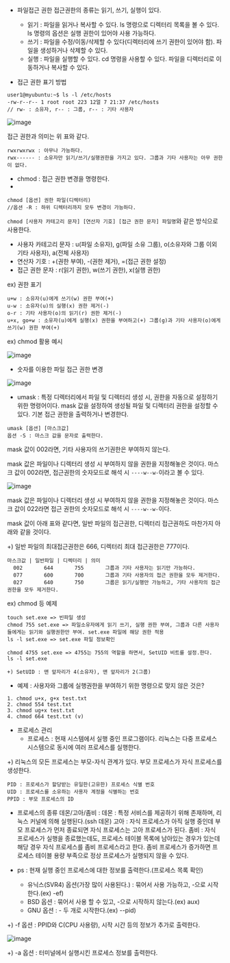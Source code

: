 - 파일접근 권한
접근권한의 종류는 읽기, 쓰기, 실행이 있다.
  - 읽기 : 파일을 읽거나 복사할 수 있다. ls 명령으로 디렉터리 목록을 볼 수 있다. ls 명령의 옵션은 실행 권한이 있어야 사용 가능하다.
  - 쓰기 : 파일을 수정/이동/삭제할 수 있다(디렉터리에 쓰기 권한이 있어야 함). 파일을 생성하거나 삭제할 수 있다.
  - 실행 : 파일을 실행할 수 있다. cd 명령을 사용할 수 있다. 파일을 디렉터리로 이동하거나 복사할 수 있다.
 
- 접근 권한 표기 방법

```
user1@myubuntu:~$ ls -l /etc/hosts
-rw-r--r-- 1 root root 223 12얼 7 21:37 /etc/hosts
// rw- : 소유자, r-- : 그룹, r-- : 기타 사용자
```

![image](https://github.com/sonyrainy/TIL/assets/91364766/ac3062b3-1fae-4188-9f97-63b117c5cc70)

접근 권한과 의미는 위 표와 같다.

```
rwxrwxrwx : 아무나 가능하다.
rwx------ : 소유자만 읽기/쓰기/실행권한을 가지고 있다. 그룹과 기타 사용자는 아무 권한이 없다.
```

- chmod : 접근 권한 변경을 명령한다.
- 
```
chmod [옵션] 권한 파일(디렉터리)
//옵션 -R : 하위 디렉터리까지 모두 변경이 가능하다.
```

```chmod [사용자 카테고리 문자] [연산자 기호] [접근 권한 문자] 파일명```와 같은 방식으로 사용한다.

  - 사용자 카테고리 문자 : u(파일 소유자), g(파일 소유 그룹), o(소유자와 그룹 이외 기타 사용자), a(전체 사용자)
  - 연산자 기호 : +(권한 부여), -(권한 제거), =(접근 권한 설정)
  - 접근 권한 문자 : r(읽기 권한), w(쓰기 권한), x(실행 권한)

ex) 권한 표기

```
u+w : 소유자(u)에게 쓰기(w) 권한 부여(+)
u-w : 소유자(u)의 실행(x) 권한 제거(-)
o-r : 기타 사용자(o)의 읽기(r) 권한 제거(-)
u+x, go+w : 소유자(u)에게 실행(x) 권한을 부여하고(+) 그룹(g)과 기타 사용자(o)에게 쓰기(w) 권한 부여(+)
```

ex) chmod 활용 예시

![image](https://github.com/sonyrainy/TIL/assets/91364766/10836603-0ed2-447b-ba6f-e079b10c66ad)

- 숫자를 이용한 파일 접근 권한 변경

![image](https://github.com/sonyrainy/TIL/assets/91364766/b0de683b-4d44-4be8-abba-433f9bda844e)


- umask : 특정 디렉터리에서 파일 및 디렉터리 생성 시, 권한을 자동으로 설정하기 위한 명령어이다. mask 값을 설정하여 생성될 파일 및 디렉터리 권한을 설정할 수 있다. 기본 접근 권한을 출력하거나 변경한다.

```
umask [옵션] [마스크값]
옵션 -S : 마스크 값을 문자로 출력한다.
```

mask 값이 002라면, 기타 사용자의 쓰기권한은 부여하지 않는다.

mask 값은 파일이나 디렉터리 생성 시 부여하지 않을 권한을 지정해놓은 것이다. 마스크 값이 002라면, 접근권한의 숫자모드로 해석 시 ```----w--w-```이라고 볼 수 있다.

![image](https://github.com/sonyrainy/TIL/assets/91364766/e3eae5f4-9f2a-40c5-92b3-f8f472fc1929)

mask 값은 파일이나 디렉터리 생성 시 부여하지 않을 권한을 지정해놓은 것이다. 마스크 값이 022라면 접근 권한의 숫자모드로 해석 시 
```----w--w-```이다.

mask 값이 아래 표와 같다면, 일반 파일의 접근권한, 디렉터리 접근권하도 마찬가지 아래와 같을 것이다. 

+) 일반 파일의 최대접근권한은 666, 디렉터리 최대 접근권한은 777이다.

```
마스크값 | 일반파일 | 디렉터리 | 의미
  002       644       755       그룹과 기타 사용자는 읽기만 가능하다.  
  077       600       700       그룹과 기타 사용자의 접근 권한을 모두 제거한다.
  027       640       750       그룹은 읽기/실행만 가능하고, 기타 사용자의 접근 권한을 모두 제거한다.
```

ex) chmod 등 예제

```
touch set.exe => 빈파일 생성
chmod 755 set.exe => 파일소유자에게 읽기 쓰기, 실행 권한 부여, 그룹과 다른 사용자들에게는 읽기와 실행권한만 부여. set.exe 파일에 해당 권한 적용
ls -l set.exe => set.exe 파일 정보확인

chmod 4755 set.exe => 4755는 755의 역할을 하면서, SetUID 비트를 설정.한다. 
ls -l set.exe

+) SetUID : 맨 앞자리가 4(소유자), 맨 앞자리가 2(그룹)
```

- 예제 : 사용자와 그룹에 실행권한을 부여하기 위한 명령으로 맞지 않은 것은?

```
1. chmod u+x, g+x test.txt
2. chmod 554 test.txt
3. chmod ug+x test.txt
4. chmod 664 test.txt (v)
```

- 프로세스 관리
  - 프로세스 : 현재 시스템에서 실행 중인 프로그램이다. 리눅스는 다중 프로세스 시스템으로 동시에 여러 프로세스를 실행한다.

+) 리눅스의 모든 프로세스는 부모-자식 관계가 있다. 부모 프로세스가 자식 프로세스를 생성한다.

```
PID : 프로세스가 할당받는 유일한(고유한) 프로세스 식별 번호
UID : 프로세스를 소유하는 사용자 계정을 식별하는 번호
PPID : 부모 프로세스의 ID
```

  - 프로세스의 종류 데몬/고아/좀비 :
데몬 : 특정 서비스를 제공하기 위해 존재하며, 리눅스 커널에 의해 실행된다.(ssh 데몬)
고아 : 자식 프로세스가 아직 실행 중인데 부모 프로세스가 먼저 종료되면 자식 프로세스는 고아 프로세스가 된다.
좀비 : 자식 프로세스가 실행을 종료했는데도, 프로세스 테이블 목록에 남아있는 경우가 있는데 해당 경우 자식 프로세스를 좀비 프로세스라고 한다. 좀비 프로세스가 증가하면 프로세스 테이블 용량 부족으로 정상 프로세스가 실행되지 않을 수 있다.

- ps : 현재 실행 중인 프로세스에 대한 정보를 출력한다.(프로세스 목록 확인)
  - 유닉스(SVR4) 옵션(가장 많이 사용된다.) : 묶어서 사용 가능하고, -으로 시작한다.(ex) -ef)
  - BSD 옵션 : 묶어서 사용 할 수 있고, -으로 시작하지 않는다.(ex) aux)
  - GNU 옵션 : - 두 개로 시작한다.(ex) --pid)

+) -f 옵션 : PPID와 C(CPU 사용량), 시작 시간 등의 정보가 추가로 출력한다.

![image](https://github.com/sonyrainy/TIL/assets/91364766/0b37677c-8b82-4ef1-b58b-895378aa24bb)

+) -a 옵션 : 터미널에서 실행시킨 프로세스 정보를 출력한다.
